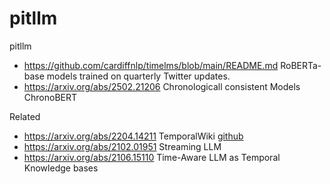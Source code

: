 # pitllm
pitllm


- https://github.com/cardiffnlp/timelms/blob/main/README.md  RoBERTa-base models trained on quarterly Twitter updates.
- https://arxiv.org/abs/2502.21206  Chronologicall consistent Models ChronoBERT

Related

- https://arxiv.org/abs/2204.14211   TemporalWiki  [github](https://github.com/joeljang/temporalwiki/tree/main)
- https://arxiv.org/abs/2102.01951   Streaming LLM
- https://arxiv.org/abs/2106.15110   Time-Aware LLM as Temporal Knowledge bases
